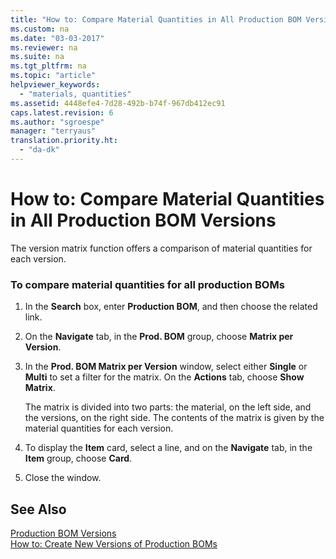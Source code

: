 ```yaml
---
title: "How to: Compare Material Quantities in All Production BOM Versions"
ms.custom: na
ms.date: "03-03-2017"
ms.reviewer: na
ms.suite: na
ms.tgt_pltfrm: na
ms.topic: "article"
helpviewer_keywords: 
  - "materials, quantities"
ms.assetid: 4448efe4-7d28-492b-b74f-967db412ec91
caps.latest.revision: 6
ms.author: "sgroespe"
manager: "terryaus"
translation.priority.ht: 
  - "da-dk"
---
```

# How to: Compare Material Quantities in All Production BOM Versions
The version matrix function offers a comparison of material quantities for each version.  
  
### To compare material quantities for all production BOMs  
  
1.  In the **Search** box, enter **Production BOM**, and then choose the related link.  
  
2.  On the **Navigate** tab, in the **Prod. BOM** group, choose **Matrix per Version**.  
  
3.  In the **Prod. BOM Matrix per Version** window, select either **Single** or **Multi** to set a filter for the matrix. On the **Actions** tab, choose **Show Matrix**.  
  
     The matrix is divided into two parts: the material, on the left side, and the versions, on the right side. The contents of the matrix is given by the material quantities for each version.  
  
4.  To display the **Item** card, select a line, and on the **Navigate** tab, in the **Item** group, choose **Card**.  
  
5.  Close the window.  
  
## See Also  
 [Production BOM Versions](../DesignAndEngineering/production-bom-versions.md)   
 [How to: Create New Versions of Production BOMs](../DesignAndEngineering/how-to-create-new-versions-of-production-boms.md)